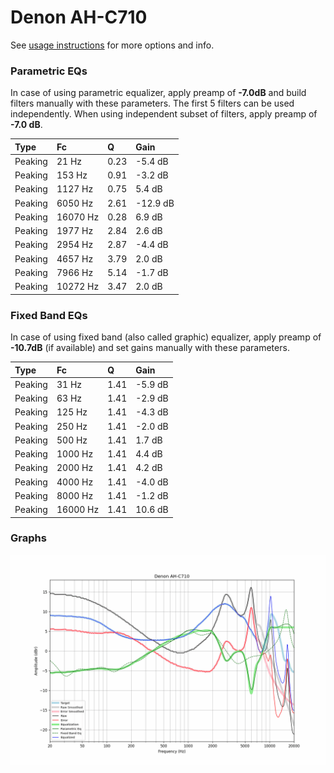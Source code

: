 # Denon AH-C710
See [usage instructions](https://github.com/jaakkopasanen/AutoEq#usage) for more options and info.

### Parametric EQs
In case of using parametric equalizer, apply preamp of **-7.0dB** and build filters manually
with these parameters. The first 5 filters can be used independently.
When using independent subset of filters, apply preamp of **-7.0 dB**.

| Type    | Fc       |    Q | Gain     |
|:--------|:---------|:-----|:---------|
| Peaking | 21 Hz    | 0.23 | -5.4 dB  |
| Peaking | 153 Hz   | 0.91 | -3.2 dB  |
| Peaking | 1127 Hz  | 0.75 | 5.4 dB   |
| Peaking | 6050 Hz  | 2.61 | -12.9 dB |
| Peaking | 16070 Hz | 0.28 | 6.9 dB   |
| Peaking | 1977 Hz  | 2.84 | 2.6 dB   |
| Peaking | 2954 Hz  | 2.87 | -4.4 dB  |
| Peaking | 4657 Hz  | 3.79 | 2.0 dB   |
| Peaking | 7966 Hz  | 5.14 | -1.7 dB  |
| Peaking | 10272 Hz | 3.47 | 2.0 dB   |

### Fixed Band EQs
In case of using fixed band (also called graphic) equalizer, apply preamp of **-10.7dB**
(if available) and set gains manually with these parameters.

| Type    | Fc       |    Q | Gain    |
|:--------|:---------|:-----|:--------|
| Peaking | 31 Hz    | 1.41 | -5.9 dB |
| Peaking | 63 Hz    | 1.41 | -2.9 dB |
| Peaking | 125 Hz   | 1.41 | -4.3 dB |
| Peaking | 250 Hz   | 1.41 | -2.0 dB |
| Peaking | 500 Hz   | 1.41 | 1.7 dB  |
| Peaking | 1000 Hz  | 1.41 | 4.4 dB  |
| Peaking | 2000 Hz  | 1.41 | 4.2 dB  |
| Peaking | 4000 Hz  | 1.41 | -4.0 dB |
| Peaking | 8000 Hz  | 1.41 | -1.2 dB |
| Peaking | 16000 Hz | 1.41 | 10.6 dB |

### Graphs
![](./Denon%20AH-C710.png)